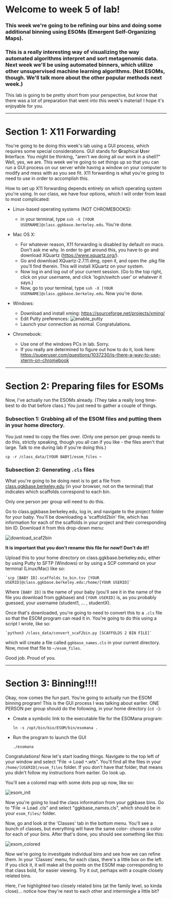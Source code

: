 # Welcome to week 5 of lab! 


### This week we're going to be refining our bins and doing some additional binning using ESOMs (Emergent Self-Organizing Maps).


### This is a really interesting way of visualizing the way automated algorithms interpret and sort metagenomic data. Next week we'll be using automated binners, which utilize other unsupervised machine learning algorithms. (Not ESOMs, though. We'll talk more about the other popular methods next week.)

This lab is going to be pretty short from your perspective, but know that there was a lot of preparation that went into this week's material! I hope it's enjoyable for you.


---

# Section 1: X11 Forwarding

You're going to be doing this week's lab using a GUI process, which requires some special considerations. GUI stands for **G**raphical **U**ser **I**nterface. You might be thinking, "aren't we doing all our work in a shell?" Well, yes, we are. This week we're going to set things up so that you can run a GUI process on our server while having a window on your computer to modify and mess with as you see fit. X11 forwarding is what you're going to need to use in order to accomplish this.

How to set up X11 forwarding depends entirely on which operating system you're using. In our class, we have four options, which I will order from least to most complicated:

- Linux-based operating systems (NOT CHROMEBOOKS):
    - in your terminal, type `ssh -X [YOUR USERNAME]@class.ggkbase.berkeley.edu`. You're done.
    
- Mac OS X:
    - For whatever reason, X11 forwarding is disabled by default on macs. Don't ask me why. In order to get around this, you have to go and download XQuartz (https://www.xquartz.org/).
    - Go and download XQuartz-2.7.11.dmg, open it, and open the .pkg file you'll find therein. This will install XQuartz on your system.
    - Now log in and log out of your current session. (Go to the top right, click on your username, and click 'login/switch user' or whatever it says.)
    - Now, go to your terminal, type `ssh -X [YOUR USERNAME]@class.ggkbase.berkeley.edu`. Now you're done.
    
    
- Windows:
    - Download and install xming: https://sourceforge.net/projects/xming/
    - Edit Putty preferences:
    ![enable_putty](X11_putty.png)
    - Launch your connection as normal. Congratulations.

- Chromebook:
    - Use one of the windows PCs in lab. Sorry.
    - If you really are determined to figure out how to do it, look here: https://superuser.com/questions/1037230/is-there-a-way-to-use-xterm-on-chromebook
    
    
---

# Section 2: Preparing files for ESOMs

Now, I've actually run the ESOMs already. (They take a really long time- best to do that before class.) You just need to gather a couple  of things.

### Subsection 1: Grabbing all of the ESOM files and putting them in your home directory.

You just need to copy the files over. (Only one person per group needs to do this, strictly speaking, though you all can if you like - the files aren't that large. Talk to me during lab if you're doing this.)

`cp -r /class_data/[YOUR BABY]/esom_files ~`

### Subsection 2: Generating `.cls` files

What you're going to be doing next is to get a file from <a href=class.ggkbase.berkeley.edu>class.ggkbase.berkeley.edu</a> (in your browser, not on the terminal) that indicates which scaffolds correspond to each bin. 

Only one person per group will need to do this.

Go to class.ggkbase.berkeley.edu, log in, and navigate to the project folder for your baby. You'll be downloading a 'scaffold2bin' file, which has information for each of the scaffolds in your project and their corresponding bin ID. Download it from this drop-down menu:

![download_scaf2bin](scaf2bin_ggkbase.png)

**It is important that you don't rename this file for now!! Don't do it!!**

Upload this to your home directory on class.ggkbase.berkeley.edu, either by using Putty to SFTP (Windows) or by using a SCP command on your terminal (Linux/Mac) like so:

    `scp [BABY ID].scaffolds_to_bin.tsv [YOUR USERID]@class.ggkbase.berkeley.edu:/home/[YOUR USERID]`
    
Where `[BABY ID]` is the name of your baby (you'll see it in the name of the file you download from ggkbase) and `[YOUR USERID]` is, as you probably guessed, your username (student1, ... , studentX).

Once that's downloaded, you're going to need to convert this to a `.cls` file so that the ESOM program can read it in. You're going to do this using a script I wrote, like so:

    `python3 /class_data/convert_scaf2bin.py [SCAFFOLDS 2 BIN FILE]`
    
which will create a file called `ggkbase_names.cls` in your current directory. Now, move that file to `~/esom_files`. 

Good job. Proud of you.

---

# Section 3: Binning!!!!

Okay, now comes the fun part. You're going to actually run the ESOM binning program! This is the GUI process I was talking about earlier. ONE PERSON per group should do the following, in your home directory (`cd ~`):


- Create a symbolic link to the executable file for the ESOMana program:

    `ln -s /opt/bin/bio/ESOM/bin/esomana .`
    
- Run the program to launch the GUI

    `./esomana`
    
Congratulations! Now let's start loading things. Navigate to the top left of your window and select "File -> Load `*`.wts". You'll find all the files in your `/home/[USERID]/esom_files` folder. If you don't have that folder, that means you didn't follow my instructions from earlier. Go look up.

You'll see a colored map with some dots pop up now, like so:

![esom_init](esom_init.png)


Now you're going to load the class information from your ggkbase bins. Go to "File -> Load .cls" and select "ggkbase_names.cls", which should be in your `esom_files/` folder. 

Now, go and look at the 'Classes' tab in the bottom menu. You'll see a bunch of classes, but everything will have the same color- choose a color for each of your bins. After that's done, you should see something like this:

![esom_colored](esom_colored.png)

Now we're going to investigate individual bins and see how we can refine them. In your 'Classes' menu, for each class, there's a little box on the left. If you click it, it will make all the points on the ESOM map corresponding to that class bold, for easier viewing. Try it out, perhaps with a couple closely related bins.  

Here, I've highlighted two closely related bins (at the family level, so kinda close)... notice how they're next to each other and intermingle a little bit?


